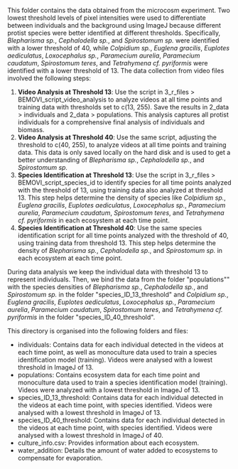 This folder contains the data obtained from the microcosm experiment. Two lowest threshold levels of pixel intensities were used to differentiate between individuals and the background using ImageJ because different protist species were better identified at different thresholds. Specifically, _Blepharisma sp._, _Cephalodella sp._, and _Spirostomum sp._ were identified with a lower threshold of 40, while _Colpidium sp._, _Euglena gracilis_, _Euplotes aediculatus_, _Loxocephalus sp._, _Paramecium aurelia_, _Paramecium caudatum_, _Spirostomum teres_, and _Tetrahymena cf. pyriformis_ were identified with a lower threshold of 13. The data collection from video files involved the following steps:

1. __Video Analysis at Threshold 13__: Use the script in 3_r_files > BEMOVI_script_video_analysis to analyze videos at all time points and training data with thresholds set to c(13, 255). Save the results in 2_data > individuals and 2_data > populations. This analysis captures all protist individuals for a comprehensive final analysis of individuals and biomass.
2. __Video Analysis at Threshold 40__: Use the same script, adjusting the threshold to c(40, 255), to analyze videos at all time points and training data. This data is only saved locally on the hard disk and is used to get a better understanding of _Blepharisma sp._, _Cephalodella sp._, and _Spirostomum sp._
3. __Species Identification at Threshold 13__: Use the script in 3_r_files > BEMOVI_script_species_id to identify species for all time points analyzed with the threshold of 13, using training data also analyzed at threshold 13. This step helps determine the density of species like _Colpidium sp._, _Euglena gracilis_, _Euplotes aediculatus_, _Loxocephalus sp._, _Paramecium aurelia_, _Paramecium caudatum_, _Spirostomum teres_, and _Tetrahymena cf. pyriformis_ in each ecosystem at each time point.
4. __Species Identification at Threshold 40__: Use the same species identification script for all time points analyzed with the threshold of 40, using training data from threshold 13. This step helps determine the density of _Blepharisma sp._, _Cephalodella sp_., and _Spirostomum sp._ in each ecosystem at each time point.

During data analysis we keep the individual data with threshold 13 to represent individuals. Then, we bind the data from the folder "populations"" with the species densities of _Blepharisma sp._, _Cephalodella sp._, and _Spirostomum sp._ in the folder "species_ID_13_threshold" and _Colpidium sp._, _Euglena gracilis_, _Euplotes aediculatus_, _Loxocephalus sp._, _Paramecium aurelia_, _Paramecium caudatum_, _Spirostomum teres_, and _Tetrahymena cf. pyriformis_ in the folder "species_ID_40_threshold".

This directory is organised into the following folders and files:

- individuals: Contains data for each individual detected in the videos at each time point, as well as monoculture data used to train a species identification model (training). Videos were analysed with a lowest threshold in ImageJ of 13.
- populations: Contains ecosystem data for each time point and monoculture data used to train a species identification model (training). Videos were analyzed with a lowest threshold in ImageJ of 13.
- species_ID_13_threshold: Contains data for each individual detected in the videos at each time point, with species identified. Videos were analysed with a lowest threshold in ImageJ of 13.
- species_ID_40_threshold: Contains data for each individual detected in the videos at each time point, with species identified. Videos were analysed with a lowest threshold in ImageJ of 40.
- culture_info.csv: Provides information about each ecosystem.
- water_addition: Details the amount of water added to ecosystems to compensate for evaporation.
